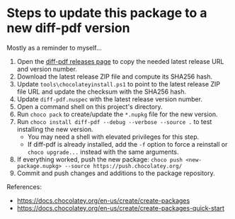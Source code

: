 # Steps to update this package to a new diff-pdf version

Mostly as a reminder to myself...

1. Open the
[diff-pdf releases page](https://github.com/vslavik/diff-pdf/releases) to copy
the needed latest release URL and version number.
1. Download the latest release ZIP file and compute its SHA256 hash.
1. Update `tools\chocolateyinstall.ps1` to point to the latest release ZIP file
   URL and update the checksum with the SHA256 hash.
1. Update `diff-pdf.nuspec` with the latest release version number.
1. Open a command shell on this project's directory.
1. Run `choco pack` to create/update the `*.nupkg` file for the new version. 
1. Run `choco install diff-pdf --debug --verbose --source .` to test installing
   the new version.
   * You may need a shell with elevated privileges for this step.
   * If diff-pdf is already installed, add the `-f` option to force a reinstall
     or `choco upgrade...` instead with the same arguments.
1. If everything worked, push the new package:
   `choco push <new-package.nupkg> --source https://push.chocolatey.org/`
1. Commit and push changes and additions to the package repository.

References:
* https://docs.chocolatey.org/en-us/create/create-packages
* https://docs.chocolatey.org/en-us/create/create-packages-quick-start